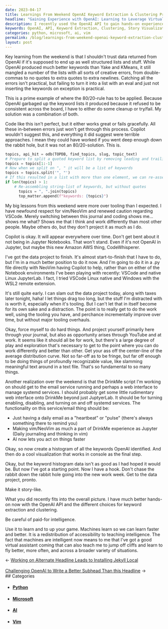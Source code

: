 ```yaml
---
date: 2023-04-17
title: Learnings From Weekend OpenAI Keyword Extraction & Clustering Project
headline: "Gaining Experience with OpenAI: Learning to Leverage Virtual Assistants for Data Projects and Taxes"
description: I recently used the OpenAI API to gain hands-on experience with keyword extraction and clustering to create a story-like visualization in the console. I applied the 80/20 rule to solve the issue of errors with structured lists, and gained new respect for Vim/NeoVim and caution for VSCode. I'm now using NeoVim and Copilot to finish a data project, and have discovered that machines being intelligent now means that I have a virtual assistant.
keywords: OpenAI, API, Keyword Extraction, Clustering, Story Visualization, 80/20 Rule, Error, Structured Lists, Vim/NeoVim, VSCode, Data Project, Taxes, NeoVim, Copilot, Paid-for Intelligence, Virtual Assistant, Learn Faster, Learn Better
categories: python, microsoft, ai, vim
permalink: /blog/learnings-from-weekend-openai-keyword-extraction-clustering-project/
layout: post
---
```



Key learning from the weekend is that I shouldn't trust data returned from
OpenAI if it's supposed to end up as well structured lists and stuff. While
OpenAI produced much better keywords than Yake and KMeans, it still mangled a
number of the lists with all sorts of creative errors, from double-commas to no
quotes to extra quotes to extra newlines. Catching all the errors isn't
practical, but failing to turn it into a list with an eval and just not
inserting the keywords on exception is practical.

This is a prime example of where the 80/20-rule has to be applied. Because
OpenAI garbaged up the keyword lists it produced because it refused to be
consistent across the board, I have to either do some cleanup or try/fail. My
solution was a combination of both.

Code like this isn't perfect, but it either works great or fails gracefully.
All these in-between errors just won't get through this process. Copilot
wouldn't suggest this, and everything it did suggest were terrible approaches.
I mean they could have worked if you went deep enough down the rabbit hole, but
it was not an 80/20-solution. This is.

```python
topics, api_hit = odb(TOPDB, find_topics, slug, topic_text)
# Prepare to split a quoted keyword list by removing leading and trailing quotes
topics = topics[1:-1]
# Now when we split on ", " it will be a list of keywords
topics = topics.split('", "')
# If this resulted in a list with more than one element, we can re-assemble it
if len(topics) > 1:
    # Re-assembling string-list of keywords, but without quotes
      topics = ", ".join(topics)
      top_matter.append(f"keywords: {topics}")
```

My big lessons from this weekend were more over tooling than I expected. I have
newfound respect for vim/NeoVim and renewed caution regarding VSCode. Merely
switching between this journal and coding shows me... shows me what? Shows me
that I think and work differently than most other people. Maybe others do, but
they don't project it as much as I do.

Copilot is okay. It will appear everywhere over time. Don't get bent about it
not being in Jupyter Notebooks. That won't stand. Even if it's not OpenAI in
Jupyter, but maybe this new Amazon AWS thing, CodeWhisperer.

I've got the data project to finish. It's almost start-to-finish that I have to
do, but I'm in a much better position to do it now. And I'm going to do it in a
.py file directly with NeoVim having Copilot to help, rather than on either of
the Notebook environments I've been playing with recently: VSCode and native
Linux JupyterLab. I fact, I tried VSCode Linux native and Windows with the WSL2
remote extension.

It's still quite early. I can slam out the data project today, along with taxes
later tonight, haha! I let things drag too long, but the stuff I'm distracted
with is worth it, especially when it's tooling. But I can't let that in itself
become for its own sake and a distraction. The point is to really get to do the
work well, using the tooling you have, and perchance incrementally improve over
time, but without major tooling overhauls.

Okay, force myself to do hard things. And project yourself primarily here
through your journal, but also as opportunity arises through YouTube and at
work. It seems like it should all be for work, but there's a large degree of
play and exploration that's necessary to get to the point where you can do work
differently and better than other. Get your ass off the center-line of the
average distribution curve. Not so far-off as to be fringe, but far off enough
to be doing things of profoundly recognizable value, like slamming meaningful
text around in a text file. That's so fundamental to so many things.

Another realization over the weekend is that the DrinkMe script I'm working on
should get to the email service running and perhaps a web interface to manage
systemd services. I should probably get some little rudimentary web interface
onto DrinkMe beyond just JuptyerLab. It should be for turning enabling,
disabling, and turning on and off systemd services. The functionality on this
service/email thing should be:

- Just having a daily email as a "heartbeat" or "pulse"
  (there's always something there to remind you)
- Making vim/NeoVim as much a part of DrinkMe experience as Jupyter
  (Daily journaling and thinking in vim)
- AI now lets you act on things faster

Okay, so now create a histogram of all the keywords OpenAI identified. And then
do a cool visualization that works in console as the final step.

Okay, but the keyword histogram data isn't as good as I had hoped it would be.
But now I've got a starting point. Now I have a hook. Don't chase the rabbit
down the rabbit hole going into the new work week. Get to the data project,
pronto.

Make it story-like.

What you did recently fits into the overall picture. I have much better
hands-on now with the OpenAI API and the different choices for keyword
extraction and clustering.

Be careful of paid-for intelligence.

Use it to learn and to up your game. Machines learn so we can learn faster and
better. It is a redistribution of accessibility to teaching intelligence. The
fact that machines are intelligent now means to me that I've got a good virtual
assistant coming that can also teach me to jump off cliffs and learn to fly
better, more often, and across a broader variety of situations.


<div class="arrow-links"><div class="post-nav-prev"><span class="arrow">&larr;&nbsp;</span><a href="/blog/working-on-alternate-headline-leads-to-installing-jekyll-local/">Working on Alternate Headline Leads to Installing Jekyll Local</a></div> &nbsp; <div class="post-nav-next"><a href="/blog/challenging-openai-to-write-a-better-subhead-than-this-headline/">Challenging OpenAI to Write a Better Subhead Than this Headline</a><span class="arrow">&nbsp;&rarr;</span></div></div>
## Categories

<ul>
<li><h4><a href='/python/'>Python</a></h4></li>
<li><h4><a href='/microsoft/'>Microsoft</a></h4></li>
<li><h4><a href='/ai/'>AI</a></h4></li>
<li><h4><a href='/vim/'>Vim</a></h4></li></ul>